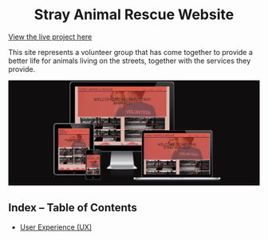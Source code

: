 <h1 align="center">Stray Animal Rescue Website</h1

[View the live project here](https://aksurcos.github.io/stray-animals-rescue//)

This site represents a volunteer group that has come together to provide a better life for animals living on the streets, together with the services they provide. 

![responsive](\documentation\imagesreadme\iamresponsive.png)

## Index – Table of Contents
* [User Experience (UX)](#user-experience-ux) 
 